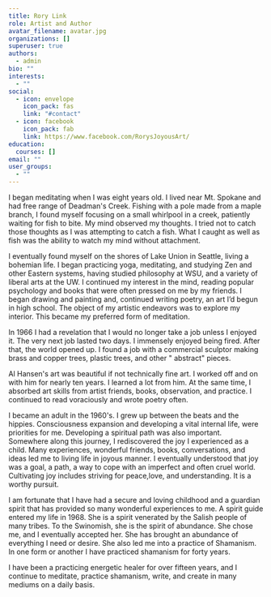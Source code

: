 ```yaml
---
title: Rory Link
role: Artist and Author
avatar_filename: avatar.jpg
organizations: []
superuser: true
authors:
  - admin
bio: ""
interests:
  - ""
social:
  - icon: envelope
    icon_pack: fas
    link: "#contact"
  - icon: facebook
    icon_pack: fab
    link: https://www.facebook.com/RorysJoyousArt/
education:
  courses: []
email: ""
user_groups:
  - ""
---
```

I began meditating when I was eight years old. I lived near Mt. Spokane and had free range of Deadman's Creek. Fishing with a pole made from a maple branch, I found myself focusing on a small whirlpool in a creek, patiently waiting for fish to bite. My mind observed my thoughts. I tried not to catch those thoughts as I was attempting to catch a fish. What I caught as well as fish was the ability to watch my mind without attachment.

I eventually found myself on the shores of Lake Union in Seattle, living a bohemian life. I began practicing yoga, meditating, and studying Zen and other Eastern systems, having studied philosophy at WSU, and a variety of liberal arts at the UW. I continued my interest in the mind, reading popular psychology and books that were often pressed on me by my friends. I began drawing and painting and, continued writing poetry, an art I’d begun in high school. The object of my artistic endeavors was to explore my interior. This became my preferred form of meditation.

In 1966 I had a revelation that I would no longer take a job unless I enjoyed it. The very next job lasted two days. I immensely enjoyed being fired. After that, the world opened up. I found a job with a commercial sculptor making brass and copper trees, plastic trees, and other " abstract" pieces.

Al Hansen's art was beautiful if not technically fine art. I worked off and on with him for nearly ten years. I learned a lot from him. At the same time, I absorbed art skills from artist friends, books, observation, and practice. I continued to read voraciously and wrote poetry often.

I became an adult in the 1960's. I grew up between the beats and the hippies. Consciousness expansion and developing a vital internal life, were priorities for me. Developing a spiritual path was also important. Somewhere along this journey, I rediscovered the joy I experienced as a child. Many experiences, wonderful friends, books, conversations, and ideas led me to living life in joyous manner. I eventually understood that joy was a goal, a path, a way to cope with an imperfect and often cruel world. Cultivating joy includes striving for peace,love, and understanding. It is a worthy pursuit.

I am fortunate that I have had a secure and loving childhood and a guardian spirit that has provided so many wonderful experiences to me. A spirit guide entered my life in 1968. She is a spirit venerated by the Salish people of many tribes. To the Swinomish, she is the spirit of abundance. She chose me, and I eventually accepted her. She has brought an abundance of everything I need or desire. She also led me into a practice of Shamanism. In one form or another I have practiced shamanism for forty years.

I have been a practicing energetic healer for over fifteen years, and I continue to meditate, practice shamanism, write, and create in many mediums on a daily basis.